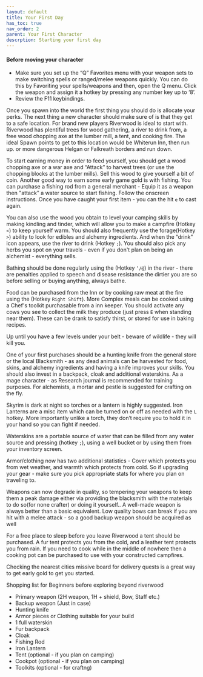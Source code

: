 ```yaml
---
layout: default
title: Your First Day
has_toc: true
nav_order: 2
parent: Your First Character
descrption: Starting your first day
---
```


#### Before moving your character

* Make sure you set up the “Q” Favorites menu with your weapon sets to make switching spells or ranged/melee weapons quickly. You can do this by Favoriting your spells/weapons and then, open the Q menu. Click the weapon and assign it a hotkey by pressing any number key up to ‘8’.
* Review the F11 keybindings.



Once you spawn into the world the first thing you should do is allocate your perks. The next thing a new character should make sure of is that they get to a safe location. For brand new players Riverwood is ideal to start with. Riverwood has plentiful trees for wood gathering, a river to drink from, a free wood chopping axe at the lumber mill, a tent, and cooking fire. The ideal Spawn points to get to this location would be Whiterun Inn, then run up. or more dangerous Helgan or Falkreath borders and run down.

To start earning money in order to feed yourself, you should get a wood chopping axe or a war axe and “Attack” to harvest trees (or use the chopping blocks at the lumber mills). Sell this wood to give yourself a bit of coin. Another good way to earn some early game gold is with fishing. You can purchase a fishing rod from a general merchant - Equip it as a weapon then "attack" a water source to start fishing. Follow the onscreen instructions. Once you have caught your first item - you can the hit `e` to cast again.

You can also use the wood you obtain to level your camping skills by making kindling and tinder, which will allow you to make a campfire (Hotkey `<`) to keep yourself warm. You should also frequently use the forage(Hotkey `>`) ability to look for edibles and alchemy ingredients. And when the “drink” icon appears, use the river to drink (Hotkey `;`). You should also pick any herbs you spot on your travels - even if you don't plan on being an alchemist - everything sells.

Bathing should be done regularly using the (Hotkey `‘/@`) in the river - there are penalties applied to speech and disease resistance the dirtier you are so before selling or buying anything, always bathe.

Food can be purchased from the Inn or by cooking raw meat at the fire using the (Hotkey `Right Shift`). More Complex meals can be cooked using a Chef's toolkit purchasable from a inn keeper. You should activate any cows you see to collect the milk they produce (just press `E` when standing near them). These can be drank to satisfy thirst, or stored for use in baking recipes.

Up until you have a few levels under your belt - beware of wildlife - they will kill you.

One of your first purchases should be a hunting knife from the general store or the local Blacksmith  - as any dead animals can be harvested for food, skins, and alchemy ingredients and having a knife improves your skills. You should also invest in a backpack, cloak and additional waterskins. As a mage character - as Research journal is recommended for training purposes. For alchemists, a mortar and pestle is suggested for crafting on the fly.

Skyrim is dark at night so torches or a lantern is highly suggested. Iron Lanterns are a misc item which can be turned on or off as needed with the `L` hotkey. More importantly unlike a torch, they don’t require you to hold it in your hand so you can fight if needed.

Waterskins are a portable source of water that can be filled from any water source and pressing (hotkey `;`),  using a well bucket or by using them from your inventory screen.

Armor/clothing now has two additional statistics - Cover which protects you from wet weather, and warmth which protects from cold. So if upgrading your gear - make sure you pick appropriate stats for where you plan on traveling to. 

Weapons can now degrade in quality, so tempering your weapons to keep them a peak damage either via providing the blacksmith with the materials to do so(for none crafter) or doing it yourself.. A well-made weapon is always better than a basic equivalent. Low quality bows can break if you are hit with a melee attack - so a good backup weapon should be acquired as well

For a free place to sleep before you leave Riverwood a tent should be purchased. A fur tent protects you from the cold, and a leather tent protects you from rain. If you need to cook while in the middle of nowhere then a cooking pot can be purchased to use with your constructed campfires.

Checking the nearest cities missive board for delivery quests is a great way to get early gold to get you started.

Shopping list for Beginners before exploring beyond riverwood

* Primary weapon (2H weapon, 1H + shield, Bow, Staff etc.)
* Backup weapon (Just in case)
* Hunting knife
* Armor pieces or Clothing suitable for your build
* 1 full waterskin
* Fur backpack 
* Cloak
* Fishing Rod
* Iron Lantern
* Tent (optional - if you plan on camping)
* Cookpot (optional - if you plan on camping)
* Toolkits (optional - for craftng)


